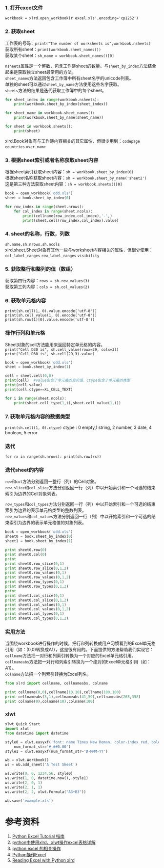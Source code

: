 ### 1. 打开excel文件
`workbook = xlrd.open_workbook(r'excel.xls',encoding='cp1252')`  
### 2. 获取sheet
工作表的号码：`print("The number of worksheets is",workbook.nsheets)`  
获取所有sheet：`print(workbook.sheet_names())`  
获取某个sheet：`sh_name = workbook.sheet_names()[0]`  

`nsheets`属性是一个整数，包含工作簿sheet的数量。与`sheet_by_index`方法结合起来是获取独立sheet最常用的方法。  
`sheet_names`方法返回包含工作簿中所有sheet名字的unicode列表。  
单独的sheet可以通过`sheet_by_name`方法使用这些名字获取。  
`sheets`方法的结果是迭代获取工作簿中的每个sheet。  
```python
for sheet_index in range(workbook.nsheets):  
    print(workbook.sheet_by_index(sheet_index))  
```
```python
for sheet_name in workbook.sheet_names():  
    print(workbook.sheet_by_name(sheet_name))
```
```python
for sheet in workbook.sheets():  
    print(sheet)
```
 xlrd.Book对象有与工作簿内容相关的其它属性，但很少用到：`codepage` `countries` `user_name`



### 3. 根据sheet索引或者名称获取sheet内容
根据sheet索引获取sheet内容：`sh = workbook.sheet_by_index(0)`  
根据sheet名称获取sheet内容：`sh = workbook.sheet_by_name('sheet2')`  
这是第三种方法获取sheet内容：`sh = workbook.sheets()[0]`
```python
book = open_workbook('odd.xls')  
sheet = book.sheet_by_index(0)  

for row_index in range(sheet.nrows):  
    for col_index in range(sheet.ncols):  
        print(cellname(row_index,col_index),'-',)  
        print(sheet.cell(row_index,col_index).value)  
```
### 4. sheet的名称，行数，列数
`sh.name,sh.nrows,sh.ncols`  
xlrd.sheet.Sheet对象有其他一些与worksheet内容相关的属性，但很少使用：
`col_label_ranges` `row_label_ranges` `visibility`
### 5. 获取整行和整列的值（数组）
获取第四行内容：`rows = sh.row_values(3)`  
获取第三列内容：`cols = sh.col_values(2)`
### 6. 获取单元格内容
`print(sh.cell(1, 0).value.encode('utf-8'))`  
`print(sh.cell_value(1, 0).encode('utf-8'))`  
`print(sh.row(1)[0].value.encode('utf-8'))`  
### 操作行列和单元格
Sheet对象的cell方法能用来返回特定单元格的内容。  
`print("Cell D30 is", sh.cell_value(rowx=29, colx=3))`  
`print("Cell D30 is", sh.cell(29,3).value)`  
```python
book = open_workbook('odd.xls')  
sheet = book.sheet_by_index(1)  

cell = sheet.cell(0,0)  
print(cell)  #value包含了单元格的真实值，ctype包含了单元格的类型
print(cell.value)
print(cell.ctype==XL_CELL_TEXT)  

for i in range(sheet.ncols):  
    print(sheet.cell_type(1,i),sheet.cell_value(1,i))
```

### 7. 获取单元格内容的数据类型
`print(sh.cell(1, 0).ctype)`
ctype : 0 empty,1 string, 2 number, 3 date, 4 boolean, 5 error
###  迭代
`for rx in range(sh.nrows):
    print(sh.row(rx))`


### 迭代sheet的内容
`row`和`col`方法分别返回一整行（列）的Cell对象。  
`row_slice`和`col_slice`方法分别返回一行（列）中以开始索引和一个可选的结束索引为边界的Cell对象列表。  

`row_types`和`col_types`方法分别返回一行（列）中以开始索引和一个可选的结束索引为边界的表示单元格类型的整数列表。  
`row_values`和`col_values`方法分别返回一行（列）中以开始索引和一个可选的结束索引为边界的表示单元格值的对象列表。  

```python
book = open_workbook('odd.xls')  
sheet0 = book.sheet_by_index(0)  
sheet1 = book.sheet_by_index(1)  

print sheet0.row(0)  
print sheet0.col(0)  
print  
print sheet0.row_slice(0,1)  
print sheet0.row_slice(0,1,2)  
print sheet0.row_values(0,1)  
print sheet0.row_values(0,1,2)  
print sheet0.row_types(0,1)  
print sheet0.row_types(0,1,2)  
print  
print sheet1.col_slice(0,1)  
print sheet0.col_slice(0,1,2)  
print sheet1.col_values(0,1)  
print sheet0.col_values(0,1,2)  
print sheet1.col_types(0,1)  
print sheet0.col_types(0,1,2)  
```

### 实用方法
当围绕workbook进行操作的时候，把行和列转换成用户习惯看到的Excel单元格引用（如：(0,0)转换成A1），这是很有用的。下面提供的方法帮助我们实现它：  
`cellname`方法把一对行和列索引转换为一个对应的Excel单元格引用。  
`cellnameabs`方法把一对行和列索引转换为一个绝对的Excel单元格引用（如：$A$1）。  
`colname`方法把一个列索引转换为Excel列名。  
```python
from xlrd import cellname, cellnameabs, colname  

print cellname(0,0),cellname(10,10),cellname(100,100)  
print cellnameabs(3,1),cellnameabs(41,59),cellnameabs(265,358)  
print colname(0),colname(10),colname(100)  
```

### xlwt
```python
xlwt Quick Start
import xlwt
from datetime import datetime

style0 = xlwt.easyxf('font: name Times New Roman, color-index red, bold on',
    num_format_str='#,##0.00')
style1 = xlwt.easyxf(num_format_str='D-MMM-YY')

wb = xlwt.Workbook()
ws = wb.add_sheet('A Test Sheet')

ws.write(0, 0, 1234.56, style0)
ws.write(1, 0, datetime.now(), style1)
ws.write(2, 0, 1)
ws.write(2, 1, 1)
ws.write(2, 2, xlwt.Formula("A3+B3"))

wb.save('example.xls')
```

# 参考资料
1. [Python Excel Tutorial 指南](http://huaxia524151.iteye.com/blog/1173828)
2. [python中使用xlrd、xlwt操作excel表格详解](http://www.jb51.net/article/60510.htm)
3. [python excel 的相关操作](https://my.oschina.net/yixiusztx/blog/70437)
4. [Python操作Excel](https://yangwenbo.com/articles/python-excel-lib.html)
5. [Reading Excel with Python xlrd](https://blogs.harvard.edu/rprasad/2014/06/16/reading-excel-with-python-xlrd/)
